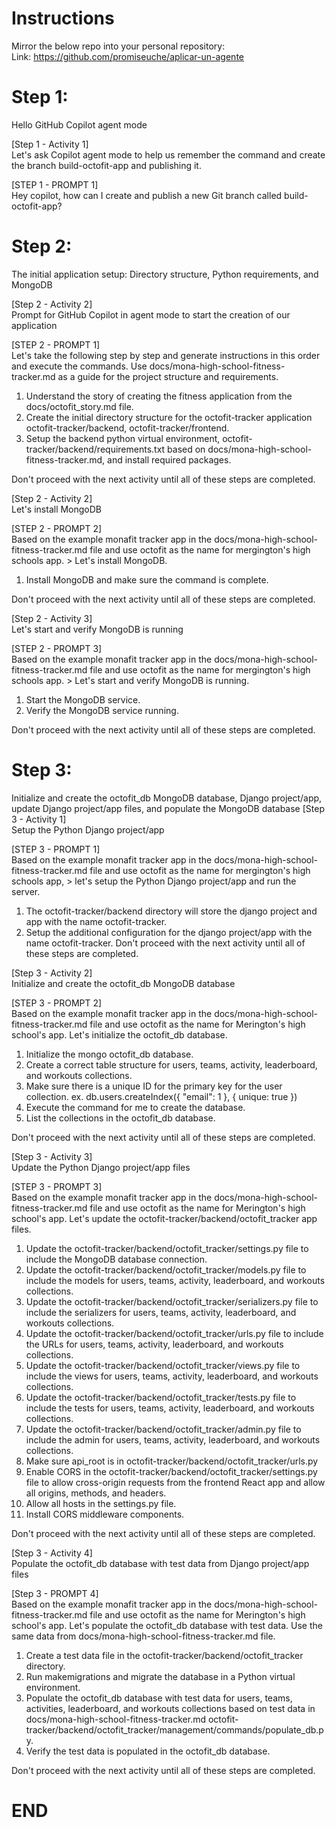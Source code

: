# Instructions
Mirror the below repo into your personal repository:<br>
Link: https://github.com/promiseuche/aplicar-un-agente


Step 1:<br> 
=======
Hello GitHub Copilot agent mode

[Step 1 - Activity 1]<br>
Let's ask Copilot agent mode to help us remember the command and create the branch build-octofit-app and publishing it.<br>

[STEP 1 - PROMPT 1] <br>
Hey copilot, how can I create and publish a new Git branch called build-octofit-app? <br>


Step 2:<br> 
=======
The initial application setup: Directory structure, Python requirements, and MongoDB

[Step 2 - Activity 2]<br> 
Prompt for GitHub Copilot in agent mode to start the creation of our application

[STEP 2 - PROMPT 1]<br> 
Let's take the following step by step and generate instructions in this order and execute the commands.
Use docs/mona-high-school-fitness-tracker.md as a guide for the project structure and requirements.

1. Understand the story of creating the fitness application from the docs/octofit_story.md file.
2. Create the initial directory structure for the octofit-tracker application octofit-tracker/backend, octofit-tracker/frontend.
3. Setup the backend python virtual environment, octofit-tracker/backend/requirements.txt based on docs/mona-high-school-fitness-tracker.md, and install required packages.<br>

Don't proceed with the next activity until all of these steps are completed.

[Step 2 - Activity 2]<br> 
Let's install MongoDB

[STEP 2 - PROMPT 2]<br> 
Based on the example monafit tracker app in the docs/mona-high-school-fitness-tracker.md file and use octofit as the name for mergington's high schools app. > Let's install MongoDB.<br>

1. Install MongoDB and make sure the command is complete.

Don't proceed with the next activity until all of these steps are completed.


[Step 2 - Activity 3]<br> 
Let's start and verify MongoDB is running

[STEP 2 - PROMPT 3]<br> 
Based on the example monafit tracker app in the docs/mona-high-school-fitness-tracker.md file and use octofit as the name for mergington's high schools app. > Let's start and verify MongoDB is running.

1. Start the MongoDB service.
2. Verify the MongoDB service running.

Don't proceed with the next activity until all of these steps are completed.


Step 3: 
=======
Initialize and create the octofit_db MongoDB database, Django project/app, update Django project/app files, and populate the MongoDB database
[Step 3 - Activity 1]<br>
Setup the Python Django project/app

[STEP 3 - PROMPT 1]<br> 
Based on the example monafit tracker app in the docs/mona-high-school-fitness-tracker.md file and use octofit as the name for mergington's high schools app,  > let's setup the Python Django project/app and run the server.
1. The octofit-tracker/backend directory will store the django project and app with the name octofit-tracker.
2. Setup the additional configuration for the django project/app with the name octofit-tracker.
Don't proceed with the next activity until all of these steps are completed. 

[Step 3 - Activity 2]<br> 
Initialize and create the octofit_db MongoDB database 

[STEP 3 - PROMPT 2]<br> 
Based on the example monafit tracker app in the docs/mona-high-school-fitness-tracker.md file and use octofit as the name for Merington's high school's app. Let's initialize the octofit_db database.

1. Initialize the mongo octofit_db database.
2. Create a correct table structure for users, teams, activity, leaderboard, and workouts collections.
3. Make sure there is a unique ID for the primary key for the user collection.
  ex. db.users.createIndex({ "email": 1 }, { unique: true })
4. Execute the command for me to create the database.
5. List the collections in the octofit_db database.

Don't proceed with the next activity until all of these steps are completed.<br> 


[Step 3 - Activity 3]<br> 
Update the Python Django project/app files 

[STEP 3 - PROMPT 3]<br> 
Based on the example monafit tracker app in the docs/mona-high-school-fitness-tracker.md file and use octofit as the name for Merington's high school's app. Let's update the octofit-tracker/backend/octofit_tracker app files.

1. Update the octofit-tracker/backend/octofit_tracker/settings.py file to include the MongoDB database connection.
2. Update the octofit-tracker/backend/octofit_tracker/models.py file to include the models for users, teams, activity, leaderboard, and workouts collections.
3. Update the octofit-tracker/backend/octofit_tracker/serializers.py file to include the serializers for users, teams, activity, leaderboard, and workouts collections.
4. Update the octofit-tracker/backend/octofit_tracker/urls.py file to include the URLs for users, teams, activity, leaderboard, and workouts collections.
5. Update the octofit-tracker/backend/octofit_tracker/views.py file to include the views for users, teams, activity, leaderboard, and workouts collections.
6. Update the octofit-tracker/backend/octofit_tracker/tests.py file to include the tests for users, teams, activity, leaderboard, and workouts collections.
7. Update the octofit-tracker/backend/octofit_tracker/admin.py file to include the admin for users, teams, activity, leaderboard, and workouts collections.
8. Make sure api_root is in octofit-tracker/backend/octofit_tracker/urls.py
9. Enable CORS in the octofit-tracker/backend/octofit_tracker/settings.py file to allow cross-origin requests from the frontend React app and allow all origins, methods, and headers.
10. Allow all hosts in the settings.py file.
11. Install CORS middleware components.

Don't proceed with the next activity until all of these steps are completed.



[Step 3 - Activity 4]<br> 
Populate the octofit_db database with test data from Django project/app files 

[Step 3 - PROMPT 4]<br> 
Based on the example monafit tracker app in the docs/mona-high-school-fitness-tracker.md file and use octofit as the name for Merington's high school's app. Let's populate the octofit_db database with test data. Use the same data from docs/mona-high-school-fitness-tracker.md file.

1. Create a test data file in the octofit-tracker/backend/octofit_tracker directory.
2. Run makemigrations and migrate the database in a Python virtual environment.
3. Populate the octofit_db database with test data for users, teams, activities, leaderboard, and workouts collections based on test data in docs/mona-high-school-fitness-tracker.md octofit-tracker/backend/octofit_tracker/management/commands/populate_db.py.
4. Verify the test data is populated in the octofit_db database.<br>

Don't proceed with the next activity until all of these steps are completed. 

END
====